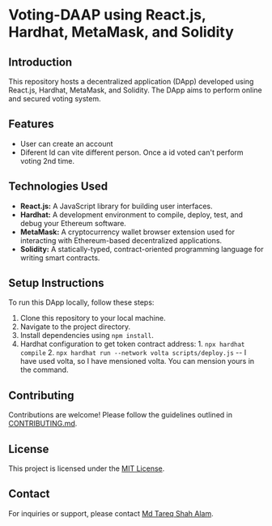 # Voting-DAAP using React.js, Hardhat, MetaMask, and Solidity

## Introduction

This repository hosts a decentralized application (DApp) developed using React.js, Hardhat, MetaMask, and Solidity. The DApp aims to perform online and secured voting system.

## Features

- User can create an account
- Diferent Id can vite different person. Once a id voted can't perform voting 2nd time.

## Technologies Used

- **React.js:** A JavaScript library for building user interfaces.
- **Hardhat:** A development environment to compile, deploy, test, and debug your Ethereum software.
- **MetaMask:** A cryptocurrency wallet browser extension used for interacting with Ethereum-based decentralized applications.
- **Solidity:** A statically-typed, contract-oriented programming language for writing smart contracts.

## Setup Instructions

To run this DApp locally, follow these steps:

1. Clone this repository to your local machine.
2. Navigate to the project directory.
3. Install dependencies using `npm install`.
4. Hardhat configuration to get token contract address:
                 1. `npx hardhat compile`
                 2. `npx hardhat run --network volta scripts/deploy.js` -- I have used volta, so I have mensioned volta. You can mension yours in the command.

## Contributing

Contributions are welcome! Please follow the guidelines outlined in [CONTRIBUTING.md](CONTRIBUTING.md).

## License

This project is licensed under the [MIT License](LICENSE).

## Contact

For inquiries or support, please contact [Md Tareq Shah Alam](mailto:tareqshah.027@gmail.com).

